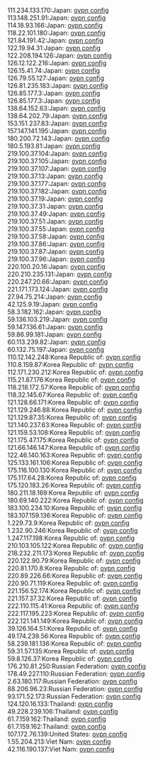 111.234.133.170:Japan: [ovpn config](vpn/111_234_133_170.ovpn)  
113.148.251.91:Japan: [ovpn config](vpn/113_148_251_91.ovpn)  
114.18.93.166:Japan: [ovpn config](vpn/114_18_93_166.ovpn)  
118.22.101.180:Japan: [ovpn config](vpn/118_22_101_180.ovpn)  
121.84.191.42:Japan: [ovpn config](vpn/121_84_191_42.ovpn)  
122.19.94.31:Japan: [ovpn config](vpn/122_19_94_31.ovpn)  
122.208.194.126:Japan: [ovpn config](vpn/122_208_194_126.ovpn)  
126.12.122.216:Japan: [ovpn config](vpn/126_12_122_216.ovpn)  
126.15.41.74:Japan: [ovpn config](vpn/126_15_41_74.ovpn)  
126.79.55.127:Japan: [ovpn config](vpn/126_79_55_127.ovpn)  
126.81.235.183:Japan: [ovpn config](vpn/126_81_235_183.ovpn)  
126.85.177.3:Japan: [ovpn config](vpn/126_85_177_3.ovpn)  
126.85.177.3:Japan: [ovpn config](vpn/126_85_177_3.ovpn)  
138.64.152.63:Japan: [ovpn config](vpn/138_64_152_63.ovpn)  
138.64.202.79:Japan: [ovpn config](vpn/138_64_202_79.ovpn)  
153.151.237.83:Japan: [ovpn config](vpn/153_151_237_83.ovpn)  
157.147.141.195:Japan: [ovpn config](vpn/157_147_141_195.ovpn)  
180.200.72.143:Japan: [ovpn config](vpn/180_200_72_143.ovpn)  
180.5.193.81:Japan: [ovpn config](vpn/180_5_193_81.ovpn)  
219.100.37.104:Japan: [ovpn config](vpn/219_100_37_104.ovpn)  
219.100.37.105:Japan: [ovpn config](vpn/219_100_37_105.ovpn)  
219.100.37.107:Japan: [ovpn config](vpn/219_100_37_107.ovpn)  
219.100.37.13:Japan: [ovpn config](vpn/219_100_37_13.ovpn)  
219.100.37.177:Japan: [ovpn config](vpn/219_100_37_177.ovpn)  
219.100.37.182:Japan: [ovpn config](vpn/219_100_37_182.ovpn)  
219.100.37.19:Japan: [ovpn config](vpn/219_100_37_19.ovpn)  
219.100.37.31:Japan: [ovpn config](vpn/219_100_37_31.ovpn)  
219.100.37.49:Japan: [ovpn config](vpn/219_100_37_49.ovpn)  
219.100.37.51:Japan: [ovpn config](vpn/219_100_37_51.ovpn)  
219.100.37.55:Japan: [ovpn config](vpn/219_100_37_55.ovpn)  
219.100.37.58:Japan: [ovpn config](vpn/219_100_37_58.ovpn)  
219.100.37.86:Japan: [ovpn config](vpn/219_100_37_86.ovpn)  
219.100.37.87:Japan: [ovpn config](vpn/219_100_37_87.ovpn)  
219.100.37.96:Japan: [ovpn config](vpn/219_100_37_96.ovpn)  
220.100.20.16:Japan: [ovpn config](vpn/220_100_20_16.ovpn)  
220.210.235.131:Japan: [ovpn config](vpn/220_210_235_131.ovpn)  
220.247.20.66:Japan: [ovpn config](vpn/220_247_20_66.ovpn)  
221.171.173.124:Japan: [ovpn config](vpn/221_171_173_124.ovpn)  
27.94.75.214:Japan: [ovpn config](vpn/27_94_75_214.ovpn)  
42.125.9.19:Japan: [ovpn config](vpn/42_125_9_19.ovpn)  
58.3.182.162:Japan: [ovpn config](vpn/58_3_182_162.ovpn)  
59.136.103.219:Japan: [ovpn config](vpn/59_136_103_219.ovpn)  
59.147.136.61:Japan: [ovpn config](vpn/59_147_136_61.ovpn)  
59.86.99.181:Japan: [ovpn config](vpn/59_86_99_181.ovpn)  
60.113.239.82:Japan: [ovpn config](vpn/60_113_239_82.ovpn)  
60.132.75.197:Japan: [ovpn config](vpn/60_132_75_197.ovpn)  
110.12.142.248:Korea Republic of: [ovpn config](vpn/110_12_142_248.ovpn)  
110.8.159.87:Korea Republic of: [ovpn config](vpn/110_8_159_87.ovpn)  
112.171.230.212:Korea Republic of: [ovpn config](vpn/112_171_230_212.ovpn)  
115.21.87.176:Korea Republic of: [ovpn config](vpn/115_21_87_176.ovpn)  
118.218.172.57:Korea Republic of: [ovpn config](vpn/118_218_172_57.ovpn)  
118.32.145.67:Korea Republic of: [ovpn config](vpn/118_32_145_67.ovpn)  
121.128.66.171:Korea Republic of: [ovpn config](vpn/121_128_66_171.ovpn)  
121.129.246.88:Korea Republic of: [ovpn config](vpn/121_129_246_88.ovpn)  
121.129.87.35:Korea Republic of: [ovpn config](vpn/121_129_87_35.ovpn)  
121.140.237.63:Korea Republic of: [ovpn config](vpn/121_140_237_63.ovpn)  
121.159.53.108:Korea Republic of: [ovpn config](vpn/121_159_53_108.ovpn)  
121.175.47.175:Korea Republic of: [ovpn config](vpn/121_175_47_175.ovpn)  
121.66.146.147:Korea Republic of: [ovpn config](vpn/121_66_146_147.ovpn)  
122.46.140.163:Korea Republic of: [ovpn config](vpn/122_46_140_163.ovpn)  
125.133.161.106:Korea Republic of: [ovpn config](vpn/125_133_161_106.ovpn)  
175.116.100.130:Korea Republic of: [ovpn config](vpn/175_116_100_130.ovpn)  
175.117.64.28:Korea Republic of: [ovpn config](vpn/175_117_64_28.ovpn)  
175.120.183.26:Korea Republic of: [ovpn config](vpn/175_120_183_26.ovpn)  
180.211.18.169:Korea Republic of: [ovpn config](vpn/180_211_18_169.ovpn)  
180.69.140.222:Korea Republic of: [ovpn config](vpn/180_69_140_222.ovpn)  
183.100.234.10:Korea Republic of: [ovpn config](vpn/183_100_234_10.ovpn)  
183.107.159.136:Korea Republic of: [ovpn config](vpn/183_107_159_136.ovpn)  
1.229.73.9:Korea Republic of: [ovpn config](vpn/1_229_73_9.ovpn)  
1.232.90.246:Korea Republic of: [ovpn config](vpn/1_232_90_246.ovpn)  
1.247.117.198:Korea Republic of: [ovpn config](vpn/1_247_117_198.ovpn)  
210.103.105.122:Korea Republic of: [ovpn config](vpn/210_103_105_122.ovpn)  
218.232.211.173:Korea Republic of: [ovpn config](vpn/218_232_211_173.ovpn)  
220.122.90.79:Korea Republic of: [ovpn config](vpn/220_122_90_79.ovpn)  
220.81.170.8:Korea Republic of: [ovpn config](vpn/220_81_170_8.ovpn)  
220.89.226.66:Korea Republic of: [ovpn config](vpn/220_89_226_66.ovpn)  
220.90.71.119:Korea Republic of: [ovpn config](vpn/220_90_71_119.ovpn)  
221.156.52.174:Korea Republic of: [ovpn config](vpn/221_156_52_174.ovpn)  
221.157.37.32:Korea Republic of: [ovpn config](vpn/221_157_37_32.ovpn)  
222.110.115.41:Korea Republic of: [ovpn config](vpn/222_110_115_41.ovpn)  
222.117.195.223:Korea Republic of: [ovpn config](vpn/222_117_195_223.ovpn)  
222.121.141.149:Korea Republic of: [ovpn config](vpn/222_121_141_149.ovpn)  
39.126.164.51:Korea Republic of: [ovpn config](vpn/39_126_164_51.ovpn)  
49.174.239.56:Korea Republic of: [ovpn config](vpn/49_174_239_56.ovpn)  
58.239.181.136:Korea Republic of: [ovpn config](vpn/58_239_181_136.ovpn)  
59.31.57.135:Korea Republic of: [ovpn config](vpn/59_31_57_135.ovpn)  
59.8.126.37:Korea Republic of: [ovpn config](vpn/59_8_126_37.ovpn)  
176.210.81.250:Russian Federation: [ovpn config](vpn/176_210_81_250.ovpn)  
178.49.227.110:Russian Federation: [ovpn config](vpn/178_49_227_110.ovpn)  
2.63.180.117:Russian Federation: [ovpn config](vpn/2_63_180_117.ovpn)  
88.206.96.23:Russian Federation: [ovpn config](vpn/88_206_96_23.ovpn)  
93.171.52.173:Russian Federation: [ovpn config](vpn/93_171_52_173.ovpn)  
124.120.16.133:Thailand: [ovpn config](vpn/124_120_16_133.ovpn)  
49.228.239.106:Thailand: [ovpn config](vpn/49_228_239_106.ovpn)  
61.7.159.162:Thailand: [ovpn config](vpn/61_7_159_162.ovpn)  
61.7.159.162:Thailand: [ovpn config](vpn/61_7_159_162.ovpn)  
107.172.76.139:United States: [ovpn config](vpn/107_172_76_139.ovpn)  
1.55.204.213:Viet Nam: [ovpn config](vpn/1_55_204_213.ovpn)  
42.116.190.137:Viet Nam: [ovpn config](vpn/42_116_190_137.ovpn)  
